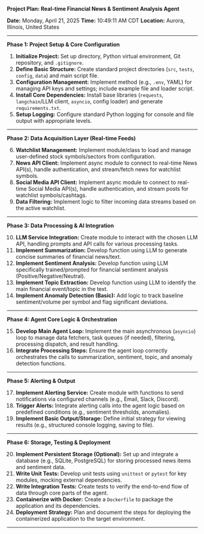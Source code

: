 **Project Plan: Real-time Financial News & Sentiment Analysis Agent**

**Date:** Monday, April 21, 2025
**Time:** 10:49:11 AM CDT
**Location:** Aurora, Illinois, United States

---

**Phase 1: Project Setup & Core Configuration**

1.  **Initialize Project:** Set up directory, Python virtual environment, Git repository, and `.gitignore`.
2.  **Define Basic Structure:** Create standard project directories (`src`, `tests`, `config`, `data`) and main script file.
3.  **Configuration Management:** Implement method (e.g., `.env`, YAML) for managing API keys and settings; include example file and loader script.
4.  **Install Core Dependencies:** Install base libraries (`requests`, `langchain`/LLM client, `asyncio`, config loader) and generate `requirements.txt`.
5.  **Setup Logging:** Configure standard Python logging for console and file output with appropriate levels.

---

**Phase 2: Data Acquisition Layer (Real-time Feeds)**

6.  **Watchlist Management:** Implement module/class to load and manage user-defined stock symbols/sectors from configuration.
7.  **News API Client:** Implement async module to connect to real-time News API(s), handle authentication, and stream/fetch news for watchlist symbols.
8.  **Social Media API Client:** Implement async module to connect to real-time Social Media API(s), handle authentication, and stream posts for watchlist symbols/cashtags.
9.  **Data Filtering:** Implement logic to filter incoming data streams based on the active watchlist.

---

**Phase 3: Data Processing & AI Integration**

10. **LLM Service Integration:** Create module to interact with the chosen LLM API, handling prompts and API calls for various processing tasks.
11. **Implement Summarization:** Develop function using LLM to generate concise summaries of financial news/text.
12. **Implement Sentiment Analysis:** Develop function using LLM specifically trained/prompted for financial sentiment analysis (Positive/Negative/Neutral).
13. **Implement Topic Extraction:** Develop function using LLM to identify the main financial event/topic in the text.
14. **Implement Anomaly Detection (Basic):** Add logic to track baseline sentiment/volume per symbol and flag significant deviations.

---

**Phase 4: Agent Core Logic & Orchestration**

15. **Develop Main Agent Loop:** Implement the main asynchronous (`asyncio`) loop to manage data fetchers, task queues (if needed), filtering, processing dispatch, and result handling.
16. **Integrate Processing Steps:** Ensure the agent loop correctly orchestrates the calls to summarization, sentiment, topic, and anomaly detection functions.

---

**Phase 5: Alerting & Output**

17. **Implement Alerting Service:** Create module with functions to send notifications via configured channels (e.g., Email, Slack, Discord).
18. **Trigger Alerts:** Integrate alerting calls into the agent logic based on predefined conditions (e.g., sentiment thresholds, anomalies).
19. **Implement Basic Output/Storage:** Define initial strategy for viewing results (e.g., structured console logging, saving to file).

---

**Phase 6: Storage, Testing & Deployment**

20. **Implement Persistent Storage (Optional):** Set up and integrate a database (e.g., SQLite, PostgreSQL) for storing processed news items and sentiment data.
21. **Write Unit Tests:** Develop unit tests using `unittest` or `pytest` for key modules, mocking external dependencies.
22. **Write Integration Tests:** Create tests to verify the end-to-end flow of data through core parts of the agent.
23. **Containerize with Docker:** Create a `Dockerfile` to package the application and its dependencies.
24. **Deployment Strategy:** Plan and document the steps for deploying the containerized application to the target environment.

--- 